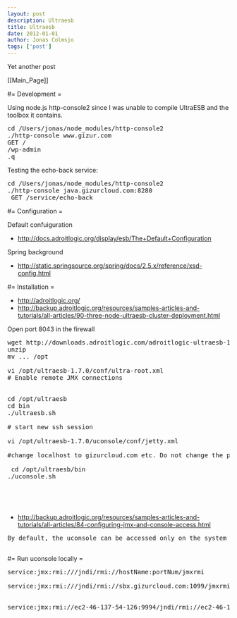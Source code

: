 ```yaml
---
layout: post
description: Ultraesb
title: Ultraesb
date: 2012-01-01
author: Jonas Colmsjo
tags: ['post']
---
```


Yet another post





[[Main_Page]]



#= Development =


Using node.js http-console2 since I was unable to compile UltraESB and the toolbox it contains.


<pre>
cd /Users/jonas/node_modules/http-console2
./http-console www.gizur.com
GET /
/wp-admin
.q
</pre>


Testing the echo-back service:
<pre>
cd /Users/jonas/node_modules/http-console2
./http-console java.gizurcloud.com:8280
 GET /service/echo-back
</pre>


#= Configuration =

Default confuiguration
* http://docs.adroitlogic.org/display/esb/The+Default+Configuration


Spring background
* http://static.springsource.org/spring/docs/2.5.x/reference/xsd-config.html



#= Installation =

* http://adroitlogic.org/
* http://backup.adroitlogic.org/resources/samples-articles-and-tutorials/all-articles/90-three-node-ultraesb-cluster-deployment.html

Open port 8043 in the firewall

<pre>
wget http://downloads.adroitlogic.com/adroitlogic-ultraesb-1.7.0.zip
unzip
mv ... /opt

vi /opt/ultraesb-1.7.0/conf/ultra-root.xml
# Enable remote JMX connections


cd /opt/ultraesb
cd bin
./ultraesb.sh

# start new ssh session

vi /opt/ultraesb-1.7.0/uconsole/conf/jetty.xml 

#change localhost to gizurcloud.com etc. Do not change the password

 cd /opt/ultraesb/bin
./uconsole.sh 

</pre>


<pre>
<!-- Remember to edit bin/ultraesb.sh or conf/wrapper.conf to specify the -Djava.rmi.server.hostname=<your-ip-address> property for JMX -->

</pre>


* http://backup.adroitlogic.org/resources/samples-articles-and-tutorials/all-articles/84-configuring-jmx-and-console-access.html

<pre>
By default, the uconsole can be accessed only on the system where its installed, as a security precaution. To enable users from other systems to connect to the uconsole, edit the uconsole/conf/jetty.xml file and change the "Host" attribute of the "SslSocketConnector" from "localhost" to the preferred network interface. You may also wish to change the port used if required. Note that the uconsole is designed to be used over SSL.

</pre>



#= Run uconsole locally =

<pre>
service:jmx:rmi:///jndi/rmi://hostName:portNum/jmxrmi

service:jmx:rmi:///jndi/rmi://sbx.gizurcloud.com:1099/jmxrmi


service:jmx:rmi://ec2-46-137-54-126:9994/jndi/rmi://ec2-46-137-54-126:1099/ultra


</pre>
